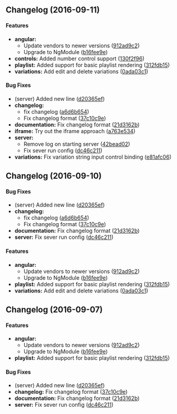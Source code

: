 <a name=""></a>
##  Changelog (2016-09-11)


#### Features

* **angular:**
  *  Update vendors to newer versions ([912ad9c2](https://github.com/joaogarin/carte-blanche-angular2/commit/912ad9c264a5c06366afe66bfdc3a4a13bea937e))
  *  Upgrade to NgModule ([b16fee9e](https://github.com/joaogarin/carte-blanche-angular2/commit/b16fee9e2151f9aeb2fb89f1f94115611ebef127))
* **controls:**  Added number control support ([130f2f96](https://github.com/joaogarin/carte-blanche-angular2/commit/130f2f96c3d2156b615f6476607683de82585c5f))
* **playlist:**  Added support for basic playlist rendering ([312fdb15](https://github.com/joaogarin/carte-blanche-angular2/commit/312fdb1553e444e71a796b8a526397a6654aa98d))
* **variations:**  Add edit and delete variations ([0ada03c1](https://github.com/joaogarin/carte-blanche-angular2/commit/0ada03c105da55be640a64909994cf409616a4e3))

#### Bug Fixes

*  (server) Added new line ([d20365ef](https://github.com/joaogarin/carte-blanche-angular2/commit/d20365ef4179c6ef3f382528c18785884f808c55))
* **changelog:**
  *  fix changelog ([a6d6b654](https://github.com/joaogarin/carte-blanche-angular2/commit/a6d6b65481fc80b0146a971597b85c2712456095))
  *  Fix changelog format ([37c10c9e](https://github.com/joaogarin/carte-blanche-angular2/commit/37c10c9e6b6940e846e99a8f6d96f5816ac205ce))
* **documentation:**  Fix changelog format ([21d3162b](https://github.com/joaogarin/carte-blanche-angular2/commit/21d3162b7633582b345b02d9647606156d760c5b))
* **iframe:**  Try out the iframe approach ([a763e534](https://github.com/joaogarin/carte-blanche-angular2/commit/a763e534874fdc1539eafd4cb38a6262e6cbe076))
* **server:**
  *  Remove log on starting server ([42bead02](https://github.com/joaogarin/carte-blanche-angular2/commit/42bead02125c297d9404a2a5a2a5565b699fa3e8))
  *  Fix sever run config ([dc46c211](https://github.com/joaogarin/carte-blanche-angular2/commit/dc46c211c11b9009145d55c3ee9bd9573308c835))
* **variations:**  Fix variation string input control binding ([e81afc06](https://github.com/joaogarin/carte-blanche-angular2/commit/e81afc060726f0d77a3fe2d841138e966d5d6146))



<a name=""></a>
##  Changelog (2016-09-10)


#### Bug Fixes

*  (server) Added new line ([d20365ef](https://github.com/joaogarin/carte-blanche-angular2/commit/d20365ef4179c6ef3f382528c18785884f808c55))
* **changelog:**
  *  fix changelog ([a6d6b654](https://github.com/joaogarin/carte-blanche-angular2/commit/a6d6b65481fc80b0146a971597b85c2712456095))
  *  Fix changelog format ([37c10c9e](https://github.com/joaogarin/carte-blanche-angular2/commit/37c10c9e6b6940e846e99a8f6d96f5816ac205ce))
* **documentation:**  Fix changelog format ([21d3162b](https://github.com/joaogarin/carte-blanche-angular2/commit/21d3162b7633582b345b02d9647606156d760c5b))
* **server:**  Fix sever run config ([dc46c211](https://github.com/joaogarin/carte-blanche-angular2/commit/dc46c211c11b9009145d55c3ee9bd9573308c835))

#### Features

* **angular:**
  *  Update vendors to newer versions ([912ad9c2](https://github.com/joaogarin/carte-blanche-angular2/commit/912ad9c264a5c06366afe66bfdc3a4a13bea937e))
  *  Upgrade to NgModule ([b16fee9e](https://github.com/joaogarin/carte-blanche-angular2/commit/b16fee9e2151f9aeb2fb89f1f94115611ebef127))
* **playlist:**  Added support for basic playlist rendering ([312fdb15](https://github.com/joaogarin/carte-blanche-angular2/commit/312fdb1553e444e71a796b8a526397a6654aa98d))
* **variations:**  Add edit and delete variations ([0ada03c1](https://github.com/joaogarin/carte-blanche-angular2/commit/0ada03c105da55be640a64909994cf409616a4e3))



<a name=""></a>
##  Changelog (2016-09-07)


#### Features

* **angular:**
  *  Update vendors to newer versions ([912ad9c2](https://github.com/joaogarin/carte-blanche-angular2/commit/912ad9c264a5c06366afe66bfdc3a4a13bea937e))
  *  Upgrade to NgModule ([b16fee9e](https://github.com/joaogarin/carte-blanche-angular2/commit/b16fee9e2151f9aeb2fb89f1f94115611ebef127))
* **playlist:**  Added support for basic playlist rendering ([312fdb15](https://github.com/joaogarin/carte-blanche-angular2/commit/312fdb1553e444e71a796b8a526397a6654aa98d))

#### Bug Fixes

*  (server) Added new line ([d20365ef](https://github.com/joaogarin/carte-blanche-angular2/commit/d20365ef4179c6ef3f382528c18785884f808c55))
* **changelog:**  Fix changelog format ([37c10c9e](https://github.com/joaogarin/carte-blanche-angular2/commit/37c10c9e6b6940e846e99a8f6d96f5816ac205ce))
* **documentation:**  Fix changelog format ([21d3162b](https://github.com/joaogarin/carte-blanche-angular2/commit/21d3162b7633582b345b02d9647606156d760c5b))
* **server:**  Fix sever run config ([dc46c211](https://github.com/joaogarin/carte-blanche-angular2/commit/dc46c211c11b9009145d55c3ee9bd9573308c835))
